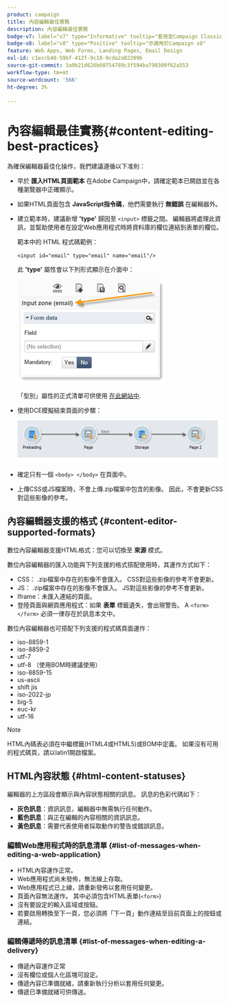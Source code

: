 ```yaml
---
product: campaign
title: 內容編輯最佳實務
description: 內容編輯最佳實務
badge-v7: label="v7" type="Informative" tooltip="套用至Campaign Classic v7"
badge-v8: label="v8" type="Positive" tooltip="亦適用於Campaign v8"
feature: Web Apps, Web Forms, Landing Pages, Email Design
exl-id: c1eccb48-59bf-412f-9c18-9cda2a022096
source-git-commit: 3a9b21d626b60754789c3f594ba798309f62a553
workflow-type: tm+mt
source-wordcount: '566'
ht-degree: 3%

---
```


# 內容編輯最佳實務{#content-editing-best-practices}



為確保編輯器最佳化操作，我們建議遵循以下准則：

* 早於 **匯入HTML頁面範本** 在Adobe Campaign中，請確定範本已開啟並在各種瀏覽器中正確顯示。
* 如果HTML頁面包含 **JavaScript指令碼**，他們需要執行 **無錯誤** 在編輯器外。
* 建立範本時，建議新增 **&#39;type&#39;** 歸因至 `<input>` 標籤之間。 編輯器將處理此資訊，並幫助使用者在設定Web應用程式時將資料庫的欄位連結到表單的欄位。

  範本中的 HTML 程式碼範例：

  ```
  <input id="email" type="email" name="email"/>
  ```

  此 **&#39;type&#39;** 屬性會以下列形式顯示在介面中：

  ![](assets/dce_sidebar_inputtypechanges.png)

  「型別」屬性的正式清單可供使用 [在此網站中](https://www.w3schools.com/tags/att_input_type.asp).

* 使用DCE模擬結束頁面的步驟：

  ![](assets/dce_enchainement.png)

* 確定只有一個 `<body> </body>` 在頁面中。
* 上傳CSS或JS檔案時，不會上傳.zip檔案中包含的影像。 因此，不會更新CSS對這些影像的參考。

## 內容編輯器支援的格式 {#content-editor-supported-formats}

數位內容編輯器支援HTML格式：您可以切換至 **來源** 模式。

數位內容編輯器的匯入功能與下列支援的格式搭配使用時，其運作方式如下：

* CSS： .zip檔案中存在的影像不會匯入。 CSS對這些影像的參考不會更新。
* JS： .zip檔案中存在的影像不會匯入。 JS對這些影像的參考不會更新。
* Iframe：未匯入連結的頁面。
* 登陸頁面與網頁應用程式：如果 **表單** 標籤遺失，會出現警告。 A `<form> </form>` 必須一律存在於訊息本文中。

數位內容編輯器也可搭配下列支援的程式碼頁面運作：

* iso-8859-1
* iso-8859-2
* utf-7
* utf-8 （使用BOM時建議使用）
* iso-8859-15
* us-ascii
* shift jis
* iso-2022-jp
* big-5
* euc-kr
* utf-16

>[!NOTE]
>
>HTML內碼表必須在中繼標籤(HTML4或HTML5)或BOM中定義。 如果沒有可用的程式碼頁，請以latin1開啟檔案。

## HTML內容狀態 {#html-content-statuses}

編輯器的上方區段會顯示與內容狀態相關的訊息。 訊息的色彩代碼如下：

* **灰色訊息**：資訊訊息，編輯器中無需執行任何動作。
* **藍色訊息**：與正在編輯的內容相關的資訊訊息。
* **黃色訊息**：需要代表使用者採取動作的警告或錯誤訊息。

### 編輯Web應用程式時的訊息清單 {#list-of-messages-when-editing-a-web-application}

* HTML內容運作正常。
* Web應用程式尚未發佈，無法線上存取。
* Web應用程式已上線，請重新發佈以套用任何變更。
* 頁面內容無法運作。 其中必須包含HTML表單(`<form>`)
* 沒有要設定的輸入區域或按鈕。
* 若要啟用轉換至下一頁，您必須將「下一頁」動作連結至目前頁面上的按鈕或連結。

### 編輯傳遞時的訊息清單 {#list-of-messages-when-editing-a-delivery}

* 傳遞內容運作正常
* 沒有欄位或個人化區塊可設定。
* 傳遞內容已準備就緒，請重新執行分析以套用任何變更。
* 傳遞已準備就緒可供傳送。
